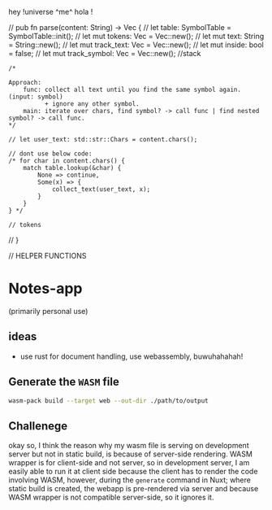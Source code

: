 hey !universe ^me^ hola !


// pub fn parse(content: String) -> Vec<Token> {
    // let table: SymbolTable = SymbolTable::init();
    // let mut tokens: Vec<Token> = Vec::new();
    // let mut text: String = String::new();
    // let mut track_text: Vec<String> = Vec::new();
    // let mut inside: bool = false;
    // let mut track_symbol: Vec<char> = Vec::new(); //stack

    /*

    Approach:
        func: collect all text until you find the same symbol again. (input: symbol)
              + ignore any other symbol.
        main: iterate over chars, find symbol? -> call func | find nested symbol? -> call func.
    */

    // let user_text: std::str::Chars = content.chars();

    // dont use below code:
    /* for char in content.chars() {
        match table.lookup(&char) {
            None => continue,
            Some(x) => {
                collect_text(user_text, x);
            }
        }
    } */

    // tokens
// }

// HELPER FUNCTIONS


# Notes-app

(primarily personal use)

## ideas

- use rust for document handling, use webassembly, buwuhahahah!

## Generate the `WASM` file

```bash
wasm-pack build --target web --out-dir ./path/to/output
```

## Challenege

okay so, I think the reason why my wasm file is serving on development server but not in static build, is because of server-side rendering. WASM wrapper is for client-side and not server, so in development server, I am easily able to run it at client side because the client has to render the code involving WASM, however, during the `generate` command in Nuxt; where static build is created, the webapp is pre-rendered via server and because WASM wrapper is not compatible server-side, so it ignores it.
